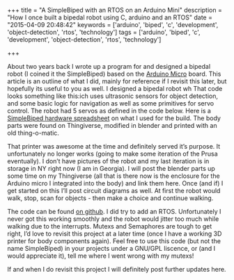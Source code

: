 +++
title = "A SimpleBiped with an RTOS on an Arduino Mini"
description = "How I once built a bipedal robot using C, arduino and an RTOS"
date = "2015-04-09 20:48:42"
keywords = ['arduino', 'biped', 'c', 'development', 'object-detection', 'rtos', 'technology']
tags = ['arduino', 'biped', 'c', 'development', 'object-detection', 'rtos', 'technology']

+++

About two years back I wrote up a program for and designed a bipedal robot (I coined it the SimpleBiped) based on the [Arduino Micro](http://arduino.cc/en/Main/arduinoBoardMicro) board. This article is an outline of what I did, mainly for reference if I revisit this later, but hopefully its useful to you as well. I designed a bipedal robot wh That code looks something like this:ich uses ultrasonic sensors for object detection, and some basic logic for navigation as well as some primitives for servo control. The robot had 5 servos as defined in the code below. Here is a [SimpleBiped hardware spreadsheet](https://drive.google.com/file/d/0B_jveeQ1rgGPcnZSUU5SeWJadjA/view?usp=sharing) on what I used for the build. The body parts were found on Thingiverse, modified in blender and printed with an old thing-o-matic.

That printer was awesome at the time and definitely served it’s purpose. It unfortunately no longer works (going to make some iteration of the Prusa eventually). I don’t have pictures of the robot and my last iteration is in storage in NY right now (I am in Georgia). I will post the blender parts up some time on my Thingiverse (all that is there now is the enclosure for the Arduino micro I integrated into the body) and link them here. Once (and if) I get started on this I’ll post circuit diagrams as well. At first the robot would walk, stop, scan for objects - then make a choice and continue walking.

The code can be found [on github](https://github.com/bryanapperson/simplebiped). I did try to add an RTOS. Unfortunately I never got this working smoothly and the robot would jitter too much while walking due to the interrupts. Mutexs and Semaphores are tough to get right, I’d love to revisit this project at a later time (once I have a working 3D printer for body components again). Feel free to use this code (but not the name SimpleBiped) in your projects under a GNU/GPL liscence, or (and I would appreciate it), tell me where I went wrong with my mutexs!

If and when I do revisit this project I will definitely post further updates here.
